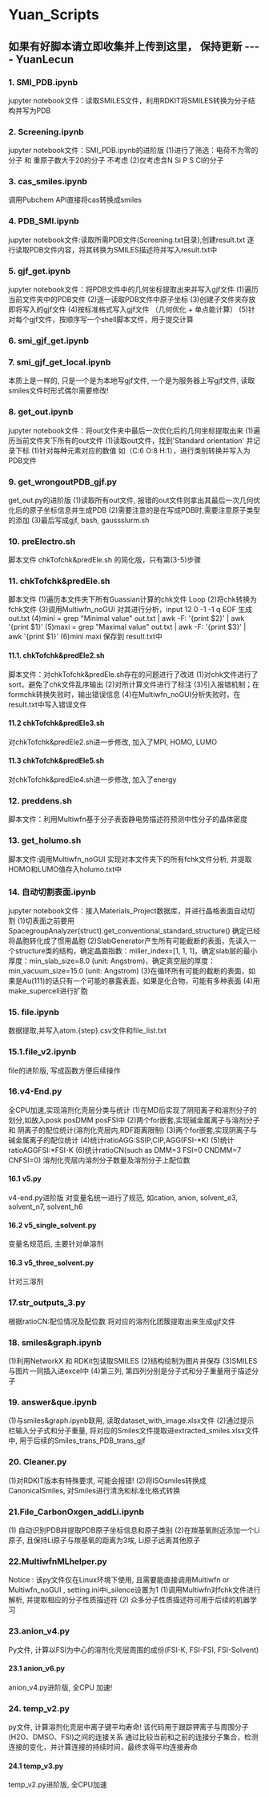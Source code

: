 # Yuan_Scripts
## 如果有好脚本请立即收集并上传到这里， 保持更新 ---- YuanLecun

### 1. SMI_PDB.ipynb
jupyter notebook文件：读取SMILES文件，利用RDKIT将SMILES转换为分子结构并写为PDB

### 2. Screening.ipynb
jupyter notebook文件：SMI_PDB.ipynb的进阶版
(1)进行了筛选：电荷不为零的分子 和 重原子数大于20的分子 不考虑
(2)仅考虑含N Si P S Cl的分子

### 3. cas_smiles.ipynb
调用Pubchem API直接将cas转换成smiles

### 4. PDB_SMI.ipynb
jupyter notebook文件:读取所需PDB文件(Screening.txt目录),创建result.txt 逐行读取PDB文件内容，将其转换为SMILES描述符并写入result.txt中

### 5. gjf_get.ipynb
jupyter notebook文件：将PDB文件中的几何坐标提取出来并写入gjf文件
(1)遍历当前文件夹中的PDB文件
(2)逐一读取PDB文件中原子坐标
(3)创建子文件夹存放即将写入的gjf文件
(4)按标准格式写入gjf文件 （几何优化 + 单点能计算）
(5)针对每个gjf文件，按顺序写一个shell脚本文件，用于提交计算

### 6. smi_gjf_get.ipynb
### 7. smi_gjf_get_local.ipynb
本质上是一样的, 只是一个是为本地写gjf文件, 一个是为服务器上写gjf文件, 读取smiles文件时形式偶尔需要修改!

### 8. get_out.ipynb
jupyter notebook文件：将out文件夹中最后一次优化后的几何坐标提取出来
(1)遍历当前文件夹下所有的out文件
(1)读取out文件，找到'Standard orientation' 并记录下标
(1)针对每种元素对应的数值 如（C:6 O:8 H:1），进行类别转换并写入为PDB文件

### 9. get_wrongoutPDB_gjf.py
get_out.py的进阶版
(1)读取所有out文件, 报错的out文件则拿出其最后一次几何优化后的原子坐标信息并生成PDB
(2)需要注意的是在写成PDB时,需要注意原子类型的添加
(3)最后写成gjf, bash, gaussslurm.sh

### 10. preElectro.sh
脚本文件
chkTofchk&predEle.sh 的简化版，只有第(3-5)步骤

### 11. chkTofchk&predEle.sh
脚本文件
(1)遍历本文件夹下所有Guassian计算的chk文件 Loop 
(2)将chk转换为fchk文件
(3)调用Multiwfn_noGUI 对其进行分析，input 12 0 -1 -1 q EOF 生成 out.txt
(4)mini = grep "Minimal value" out.txt | awk -F: '{print $2}' | awk '{print $1}'
(5)maxi = grep "Maximal value" out.txt | awk -F: '{print $3}' | awk '{print $1}'
(6)mini maxi 保存到 result.txt中

#### 11.1. chkTofchk&predEle2.sh
脚本文件：对chkTofchk&predEle.sh存在的问题进行了改进
(1)对chk文件进行了sort，避免了chk文件乱序输出
(2)对所计算文件进行了标注
(3)引入报错机制；在formchk转换失败时，输出错误信息
(4)在Multiwfn_noGUI分析失败时，在result.txt中写入错误文件

#### 11.2 chkTofchk&predEle3.sh
对chkTofchk&predEle2.sh进一步修改, 加入了MPI, HOMO, LUMO

#### 11.3 chkTofchk&predEle5.sh
对chkTofchk&predEle4.sh进一步修改, 加入了energy

### 12. preddens.sh
脚本文件：利用Multiwfn基于分子表面静电势描述符预测中性分子的晶体密度

### 13. get_holumo.sh
脚本文件:调用Multiwfn_noGUI 实现对本文件夹下的所有fchk文件分析, 并提取HOMO和LUMO值存入holumo.txt中

### 14. 自动切割表面.ipynb
jupyter notebook文件：接入Materials_Project数据库，并进行晶格表面自动切割
(1)切表面之前要用SpacegroupAnalyzer(struct).get_conventional_standard_structure() 确定已经将晶胞转化成了惯用晶胞
(2)SlabGenerator产生所有可能截断的表面，先读入一个structure类的结构，确定晶面指数：miller_index=[1, 1, 1]，确定slab层的最小厚度：min_slab_size=8.0 (unit: Angstrom)，确定真空层的厚度：min_vacuum_size=15.0 (unit: Angstrom)
(3)在循环所有可能的截断的表面，如果是Au(111)的话只有一个可能的暴露表面，如果是化合物，可能有多种表面
(4)用make_supercell进行扩胞

### 15. file.ipynb
数据提取,并写入atom.{step}.csv文件和file_list.txt

### 15.1.file_v2.ipynb
file的进阶版, 写成函数方便后续操作

### 16.v4-End.py 
全CPU加速,实现溶剂化壳层分类与统计
(1)在MD后实现了阴阳离子和溶剂分子的划分,如放入posk posDMM posFSI中
(2)两个for嵌套,实现碱金属离子与溶剂分子 和 阴离子的配位统计(溶剂化壳层内,RDF距离限制)
(3)两个for嵌套,实现阴离子与碱金属离子的配位统计
(4)统计ratioAGG:SSIP,CIP,AGG(FSI-*K)
(5)统计ratioAGGFSI:*FSI-K
(6)统计ratioCN(such as DMM=3 FSI=0 CNDMM=7 CNFSI=0) 溶剂化壳层内溶剂分子数量及溶剂分子上配位数

#### 16.1 v5.py
v4-end.py进阶版
对变量名统一进行了规范, 如cation, anion, solvent_e3, solvent_n7, solvent_h6

#### 16.2 v5_single_solvent.py
变量名规范后, 主要针对单溶剂

#### 16.3 v5_three_solvent.py
针对三溶剂

### 17.str_outputs_3.py
根据ratioCN:配位情况及配位数 将对应的溶剂化团簇提取出来生成gjf文件

### 18. smiles&graph.ipynb
(1)利用NetworkX 和 RDKit包读取SMILES
(2)结构绘制为图片并保存
(3)SMILES与图片一同插入进excel中
(4)第三列, 第四列分别是分子式和分子重量用于描述分子

### 19. answer&que.ipynb
(1)与smiles&graph.ipynb联用, 读取dataset_with_image.xlsx文件
(2)通过提示栏输入分子式和分子重量, 将对应的Smiles文件提取进extracted_smiles.xlsx文件中, 用于后续的Smiles_trans_PDB_trans_gjf

### 20. Cleaner.py
(1)对RDKIT版本有特殊要求, 可能会报错!
(2)将ISOsmiles转换成CanonicalSmiles, 对Smiles进行清洗和标准化格式转换

### 21.File_CarbonOxgen_addLi.ipynb
(1) 自动识别PDB并提取PDB原子坐标信息和原子类别
(2)在羰基氧附近添加一个Li原子, 且保持Li原子与羰基氧的距离为3埃, Li原子远离其他原子

### 22.MultiwfnMLhelper.py
Notice : 该py文件仅在Linux环境下使用, 且需要能直接调用Multiwfn or Multiwfn_noGUI , setting.ini中i_silence设置为1
(1)调用Multiwfn对fchk文件进行解析, 并提取相应的分子性质描述符
(2) 众多分子性质描述符可用于后续的机器学习

### 23.anion_v4.py
Py文件, 计算以FSI为中心的溶剂化壳层周围的成份(FSI-K, FSI-FSI, FSI-Solvent)

#### 23.1 anion_v6.py
anion_v4.py进阶版, 全CPU 加速!

### 24. temp_v2.py
py文件, 计算溶剂化壳层中离子键平均寿命!
该代码用于跟踪钾离子与周围分子(H2O、DMSO、FSI)之间的连接关系
通过比较当前和之前的连接分子集合，检测连接的变化，并计算连接的持续时间，最终求得平均连接寿命

#### 24.1 temp_v3.py
temp_v2.py进阶版, 全CPU加速




